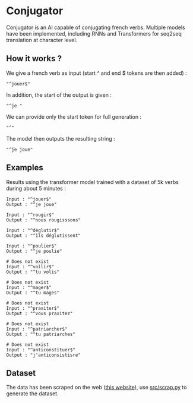 # Conjugator
Conjugator is an AI capable of conjugating french verbs.
Multiple models have been implemented,
including RNNs and Transformers for seq2seq translation at character level.

## How it works ?
We give a french verb as input (start ^ and end $ tokens are then added) :
```
"^jouer$"
```

In addition, the start of the output is given :
```
"^je "
```

We can provide only the start token for full generation :
```
"^"
```

The model then outputs the resulting string :
```
"^je joue"
```

## Examples
Results using the transformer model trained with a dataset of 5k verbs during
about 5 minutes :
```
Input : "^jouer$"
Output : "^je joue"

Input : "^rougir$"
Output : "^nous rougisssons"

Input : "^déglutir$"
Output : "^ils déglutissent"

Input : "^poulier$"
Output : "^je poulie"

# Does not exist
Input : "^vollir$"
Output : "^tu volis"

# Does not exist
Input : "^mager$"
Output : "^tu mages"

# Does not exist
Input : "^praxiter$"
Output : "^vous praxitez"

# Does not exist
Input : "^patriarcher$"
Output : "^tu patriarches"

# Does not exist
Input : "^anticonstituer$"
Output : "j'anticonsistisre"
```

## Dataset
The data has been scraped on the web ([this website](https://la-conjugaison.nouvelobs.com)), use [src/scrap.py](src/scrap.py) to generate the dataset.
